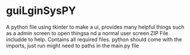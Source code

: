 # guiLginSysPY
A python file using tkinter to make a ui, provides many helpful things such as a admin screen to open thingsa nd a normal user screen
ZIP File includde to help. Contains all required files. python should come with the imports, just run might need to paths in the main.py file
